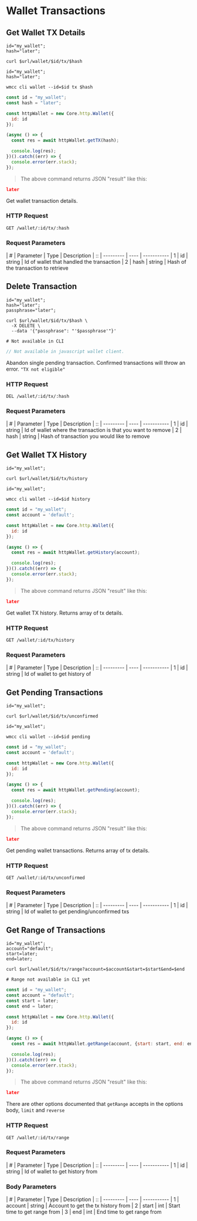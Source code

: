 # Wallet Transactions

## Get Wallet TX Details

```shell--cURL
id="my_wallet";
hash="later";

curl $url/wallet/$id/tx/$hash
```

```shell--CLI
id="my_wallet";
hash="later";

wmcc cli wallet --id=$id tx $hash
```

```javascript
const id = "my_wallet";
const hash = "later";

const httpWallet = new Core.http.Wallet({
  id: id
});

(async () => {
  const res = await httpWallet.getTX(hash);

  console.log(res);
})().catch((err) => {
  console.error(err.stack);
});
```

> The above command returns JSON "result" like this:

```json
later
```

Get wallet transaction details.

### HTTP Request

`GET /wallet/:id/tx/:hash`

### Request Parameters

| \# | Parameter | Type | Description
| :: | --------- | ---- | -----------
| 1 | id | string | Id of wallet that handled the transaction
| 2 | hash | string | Hash of the transaction to retrieve

## Delete Transaction

```shell--cURL
id="my_wallet";
hash="later";
passphrase="later";

curl $url/wallet/$id/tx/$hash \
  -X DELETE \
  --data '{"passphrase": "'$passphrase'"}'
```

```shell--CLI
# Not available in CLI
```

```javascript
// Not available in javascript wallet client.
```

Abandon single pending transaction. Confirmed transactions will throw an error. `"TX not eligible"`

### HTTP Request

`DEL /wallet/:id/tx/:hash`

### Request Parameters

| \# | Parameter | Type | Description
| :: | --------- | ---- | -----------
| 1 | id | string | Id of wallet where the transaction is that you want to remove
| 2 | hash | string | Hash of transaction you would like to remove

## Get Wallet TX History

```shell--cURL
id="my_wallet";

curl $url/wallet/$id/tx/history
```

```shell--CLI
id="my_wallet";

wmcc cli wallet --id=$id history
```

```javascript
const id = "my_wallet";
const account = 'default';

const httpWallet = new Core.http.Wallet({
  id: id
});

(async () => {
  const res = await httpWallet.getHistory(account);

  console.log(res);
})().catch((err) => {
  console.error(err.stack);
});
```

> The above command returns JSON "result" like this:

```json
later
```

Get wallet TX history. Returns array of tx details.

### HTTP Request

`GET /wallet/:id/tx/history`

### Request Parameters

| \# | Parameter | Type | Description
| :: | --------- | ---- | -----------
| 1 | id | string | Id of wallet to get history of

## Get Pending Transactions

```shell--cURL
id="my_wallet";

curl $url/wallet/$id/tx/unconfirmed
```

```shell--CLI
id="my_wallet";

wmcc cli wallet --id=$id pending
```

```javascript
const id = "my_wallet";
const account = 'default';

const httpWallet = new Core.http.Wallet({
  id: id
});

(async () => {
  const res = await httpWallet.getPending(account);

  console.log(res);
})().catch((err) => {
  console.error(err.stack);
});
```

> The above command returns JSON "result" like this:

```json
later
```

Get pending wallet transactions. Returns array of tx details.

### HTTP Request

`GET /wallet/:id/tx/unconfirmed`

### Request Parameters

| \# | Parameter | Type | Description
| :: | --------- | ---- | -----------
| 1 | id | string | Id of wallet to get pending/unconfirmed txs

## Get Range of Transactions

```shell--cURL
id="my_wallet";
account="default";
start=later;
end=later;

curl $url/wallet/$id/tx/range?account=$account&start=$start&end=$end
```

```shell--CLI
# Range not available in CLI yet
```

```javascript
const id = "my_wallet";
const account = "default";
const start = later;
const end = later;

const httpWallet = new Core.http.Wallet({
  id: id
});

(async () => {
  const res = await httpWallet.getRange(account, {start: start, end: end});

  console.log(res);
})().catch((err) => {
  console.error(err.stack);
});
```

> The above command returns JSON "result" like this:

```json
later
```

<aside class="notice">
There are other options documented that <code>getRange</code> accepts in the options body, <code>limit</code> and <code>reverse</code>
</aside>

### HTTP Request

`GET /wallet/:id/tx/range`

### Request Parameters

| \# | Parameter | Type | Description
| :: | --------- | ---- | -----------
| 1 | id | string | Id of wallet to get history from

### Body Parameters

| \# | Parameter | Type | Description
| :: | --------- | ---- | -----------
| 1 | account | string | Account to get the tx history from
| 2 | start | int | Start time to get range from
| 3 | end | int | End time to get range from
